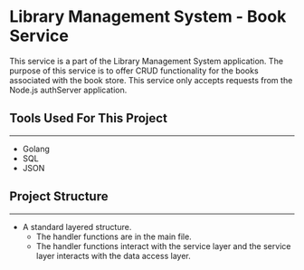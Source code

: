 # Library Management System - Book Service
This service is a part of the Library Management System application.  The purpose of this service is to offer CRUD functionality for the books associated with the book store. This service only accepts requests from the Node.js authServer application.

## Tools Used For This Project
---
* Golang
* SQL
* JSON

## Project Structure
---
* A standard layered structure.
  * The handler functions are in the main file.
  * The handler functions interact with the service layer and the service layer interacts with the data access layer.